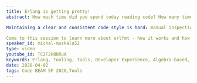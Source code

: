 ```yaml
---
title: Erlang is getting pretty!
abstract: How much time did you spend today reading code? How many times did you have to look harder because of how the code looked?

Maintaining a clear and consistent code style is hard: manual inspections often leads to endless bikeshedding and linters add noticeable overhead to the workflow. Many languages solved this issue through automated code formatters - Go, Rust, Elixir, Elm among many others. And now, thanks to the new erlfmt tool, Erlang is getting pretty as well!

Come to this session to learn more about erlfmt - how it works and how it can help your team.
speaker_id: michal-muskala52
type: video
youtube_id: TC2F2HBNRuA
keywords: Erlang, Tooling, Tools, Developer Experience, Algebra-based, pretty printing, Michal Muskala, Code BEAM SF,
date: 2020-04-02
tags: Code BEAM SF 2020,Tools
---
```



